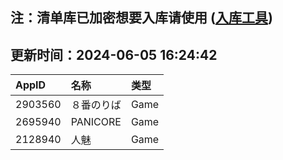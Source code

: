 ## 注：清单库已加密想要入库请使用 ([入库工具](https://github.com/BlankTMing/ManifestAutoUpdate/releases))

## 更新时间：2024-06-05 16:24:42
| AppID | 名称 | 类型  |
| :-------------------- | :----------------------------- | :----------- |
| 2903560 | ８番のりば| Game |
| 2695940 | PANICORE| Game |
| 2128940 | 人魅| Game |
